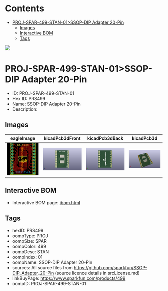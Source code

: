 



Contents
========

* [PROJ-SPAR-499-STAN-01>SSOP-DIP Adapter 20-Pin](#proj-spar-499-stan-01ssop-dip-adapter-20-pin)
	* [Images](#images)
	* [Interactive BOM](#interactive-bom)
	* [Tags](#tags)
  
![][im]
# PROJ-SPAR-499-STAN-01>SSOP-DIP Adapter 20-Pin

- ID: PROJ-SPAR-499-STAN-01
- Hex ID: PRS499
- Name: SSOP-DIP Adapter 20-Pin
- Description: 

## Images
  
  

|eagleImage|kicadPcb3dFront|kicadPcb3dBack|kicadPcb3d|
| :---: | :---: | :---: | :---: |
|[![eagleImage](eagleImage_140.png)](eagleImage_.png)|[![kicadPcb3dFront](kicadPcb3dFront_140.png)](kicadPcb3dFront_.png)|[![kicadPcb3dBack](kicadPcb3dBack_140.png)](kicadPcb3dBack_.png)|[![kicadPcb3d](kicadPcb3d_140.png)](kicadPcb3d_.png)|

## Interactive BOM

- Interactive BOM page: [ibom.html](kicad/bom/ibom.html)

## Tags

- hexID: PRS499
- oompType: PROJ
- oompSize: SPAR
- oompColor: 499
- oompDesc: STAN
- oompIndex: 01
- oompName: SSOP-DIP Adapter 20-Pin
- sources: All source files from https://github.com/sparkfun/SSOP-DIP_Adapter_20-Pin (source licence details in srcLicense.md)
- linkBuyPage: https://www.sparkfun.com/products/499
- oompID: PROJ-SPAR-499-STAN-01



[im]: kicadPcb3d_450.png
